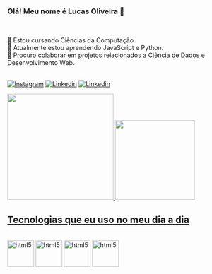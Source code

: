 ### Olá! Meu nome é Lucas Oliveira 👋 <br>
<br>

👀 Estou cursando Ciências da Computação. <br>
🌱 Atualmente estou aprendendo JavaScript e Python. <br>
💞️ Procuro colaborar em projetos relacionados a Ciência de Dados e Desenvolvimento Web. <br> <br>

[![Instagram](https://img.shields.io/badge/Instagram-E4405F?style=for-the-badge&logo=instagram&logoColor=white)](https://www.instagram.com/lucasoliveira.04_/)
[![Linkedin](https://img.shields.io/badge/LinkedIn-0077B5?style=for-the-badge&logo=linkedin&logoColor=white)](linkedin.com/in/lucas-oliveira-08334a264) 
[![Linkedin](https://img.shields.io/badge/Gmail-D14836?style=for-the-badge&logo=gmail&logoColor=white)](camposdlucasoli@gmail.com)
<div>
<a href="https://github.com/seu-usuário-aqui">
<img height="240em" src="https://github-readme-stats.vercel.app/api/top-langs/?username=lucascampos04&layout=compact&langs_count=7&theme=dracula"/>
<img height="180em" src="https://github-readme-stats.vercel.app/api?username=lucascampos04&show_icons=true&theme=dracula&include_all_commits=true&count_private=true"/>
</div>

## Tecnologias que eu uso no meu dia a dia

<div style="display: inline-block"><br/>
    <img align='center' alt='html5' src="https://cdn.jsdelivr.net/gh/devicons/devicon/icons/html5/html5-original.svg" width=60, height=60>
    <img align='center' alt='html5' src="https://cdn.jsdelivr.net/gh/devicons/devicon/icons/css3/css3-original.svg" width=60, height=60>
    <img align='center' alt='html5' src="https://cdn.jsdelivr.net/gh/devicons/devicon/icons/javascript/javascript-original.svg" width=60, height=60>
    <img align='center' alt='html5' src="https://cdn.jsdelivr.net/gh/devicons/devicon/icons/python/python-original-wordmark.svg" width=60, height=60>
    <br>
    <br>

</div>

<br>

